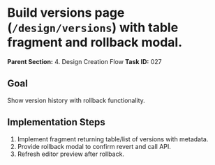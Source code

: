 # Build versions page (`/design/versions`) with table fragment and rollback modal.

**Parent Section:** 4. Design Creation Flow
**Task ID:** 027

## Goal
Show version history with rollback functionality.

## Implementation Steps
1. Implement fragment returning table/list of versions with metadata.
2. Provide rollback modal to confirm revert and call API.
3. Refresh editor preview after rollback.

